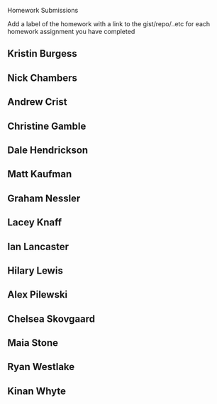 Homework Submissions

Add a label of the homework with a link to the gist/repo/..etc for each homework assignment you have completed

## Kristin Burgess

## Nick Chambers

## Andrew Crist

## Christine Gamble

## Dale Hendrickson

## Matt Kaufman

## Graham Nessler

## Lacey Knaff

## Ian Lancaster

## Hilary Lewis

## Alex Pilewski

## Chelsea Skovgaard

## Maia Stone

## Ryan Westlake

## Kinan Whyte
